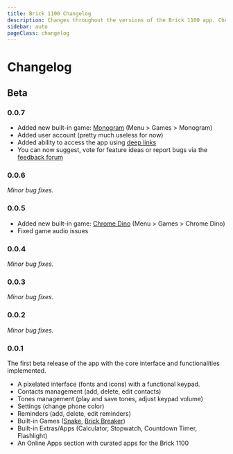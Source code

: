 ```yaml
---
title: Brick 1100 Changelog
description: Changes throughout the versions of the Brick 1100 app. Check the log at this page.
sidebar: auto
pageClass: changelog
---
```


# Changelog

<a-social hideCommentCount />

## Beta

### 0.0.7

- Added new built-in game: [Monogram](./games.md#monogram) (Menu > Games > Monogram)
- Added user account (pretty much useless for now)
- Added ability to access the app using [deep links](./deep-links.md)
- You can now suggest, vote for feature ideas or report bugs via the [feedback forum](/brick1100/feedback)

### 0.0.6

_Minor bug fixes._

### 0.0.5

- Added new built-in game: [Chrome Dino](./games.md#chrome-dino) (Menu > Games > Chrome Dino)
- Fixed game audio issues

### 0.0.4

_Minor bug fixes._

### 0.0.3

_Minor bug fixes._

### 0.0.2

_Minor bug fixes._

### 0.0.1

The first beta release of the app with the core interface and functionalities implemented.

- A pixelated interface (fonts and icons) with a functional keypad.
- Contacts management (add, delete, edit contacts)
- Tones management (play and save tones, adjust keypad volume)
- Settings (change phone color)
- Reminders (add, delete, edit reminders)
- Built-in Games ([Snake](./games.md#snake), [Brick Breaker](./games.md#brick-breaker))
- Built-in Extras/Apps (Calculator, Stopwatch, Countdown Timer, Flashlight)
- An Online Apps section with curated apps for the Brick 1100

<google-ads />
